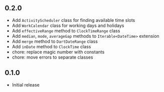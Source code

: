 ## 0.2.0

- Add `ActivityScheduler` class for finding available time slots
- Add `WorkCalendar` class for working days and holidays
- Add `effectiveRange` method to `ClockTimeRange` class
- Add `median`, `mode`, `averageGap` methods to `Iterable<DateTime>` extension
- Add `merge` method to `DartDateRange` class
- Add `inDate` method to `ClockTime` class
- chore: replace magic number with constants
- chore: move errors to separate classes

## 0.1.0

- Initial release